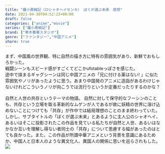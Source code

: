 ```yaml
---
title: "羅小黒戦記（ロシャオヘイセンキ） ぼくが選ぶ未来　感想"
date: 2021-04-30T04:52:23+09:00
draft: false
categories: ["anime","movie"]
series: ["羅小黒戦記"]
brand: ["寒木春華スタジオ"]
genre: ["ファンタジー","中国アニメ"]
share: true
---
```

まず、中国風の世界観、特に自然の描き方に特有の雰囲気があり、新鮮でおもしろかった。  
戦闘シーンもスピード感がすごくてどこかufotableっぽさを感じた。  
途中で挟まるギャグシーンは同じ中国アニメの「兄に付ける薬はない! 」に似た雰囲気やノリがあったように思う。あまり中国発のアニメに造詣があるわけじゃないけれどこういうノリが向こうでは流行りというか定番だったりするのかな？  
<br>
自然と人世の共存というテーマの物語。
自然に対して保守的なフーシンのことも、共存という立場を取る革新的なムゲンが人であるが故に妖精の世界に溶け込めないことにつけても「共存」が作中では結局理想のことのまま終わっていた。しかし、サブタイトルの「ぼくが選ぶ未来」とあるように主人公のシャオヘイ、あるいはそこに投影されたこの作品を見ている私たちが自然と人世、あるいはなかなか互いを理解し得ない者同士の「共存」について思慮する幅があったのはとても良かった。また、この作品が所謂中華アニメという背景を意識にあるためか、中国人と日本人のような異文化人、異国人の関係に思いを巡らされもした。  
<image src="image0 (1).jpg">